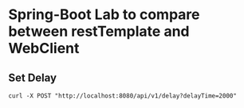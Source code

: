 # Spring-Boot Lab to compare between restTemplate and WebClient

## Set Delay

```shell
curl -X POST "http://localhost:8080/api/v1/delay?delayTime=2000"
```
